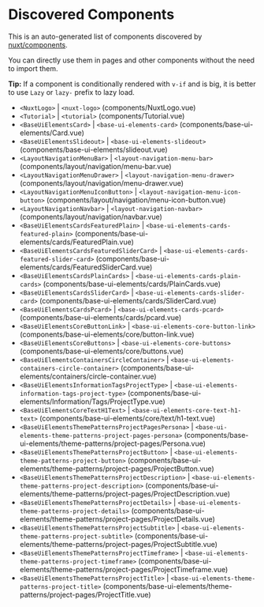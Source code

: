 # Discovered Components

This is an auto-generated list of components discovered by [nuxt/components](https://github.com/nuxt/components).

You can directly use them in pages and other components without the need to import them.

**Tip:** If a component is conditionally rendered with `v-if` and is big, it is better to use `Lazy` or `lazy-` prefix to lazy load.

- `<NuxtLogo>` | `<nuxt-logo>` (components/NuxtLogo.vue)
- `<Tutorial>` | `<tutorial>` (components/Tutorial.vue)
- `<BaseUiElementsCard>` | `<base-ui-elements-card>` (components/base-ui-elements/Card.vue)
- `<BaseUiElementsSlideout>` | `<base-ui-elements-slideout>` (components/base-ui-elements/slideout.vue)
- `<LayoutNavigationMenuBar>` | `<layout-navigation-menu-bar>` (components/layout/navigation/menu-bar.vue)
- `<LayoutNavigationMenuDrawer>` | `<layout-navigation-menu-drawer>` (components/layout/navigation/menu-drawer.vue)
- `<LayoutNavigationMenuIconButton>` | `<layout-navigation-menu-icon-button>` (components/layout/navigation/menu-icon-button.vue)
- `<LayoutNavigationNavbar>` | `<layout-navigation-navbar>` (components/layout/navigation/navbar.vue)
- `<BaseUiElementsCardsFeaturedPlain>` | `<base-ui-elements-cards-featured-plain>` (components/base-ui-elements/cards/FeaturedPlain.vue)
- `<BaseUiElementsCardsFeaturedSliderCard>` | `<base-ui-elements-cards-featured-slider-card>` (components/base-ui-elements/cards/FeaturedSliderCard.vue)
- `<BaseUiElementsCardsPlainCards>` | `<base-ui-elements-cards-plain-cards>` (components/base-ui-elements/cards/PlainCards.vue)
- `<BaseUiElementsCardsSliderCard>` | `<base-ui-elements-cards-slider-card>` (components/base-ui-elements/cards/SliderCard.vue)
- `<BaseUiElementsCardsPcard>` | `<base-ui-elements-cards-pcard>` (components/base-ui-elements/cards/pcard.vue)
- `<BaseUiElementsCoreButtonLink>` | `<base-ui-elements-core-button-link>` (components/base-ui-elements/core/button-link.vue)
- `<BaseUiElementsCoreButtons>` | `<base-ui-elements-core-buttons>` (components/base-ui-elements/core/buttons.vue)
- `<BaseUiElementsContainersCircleContainer>` | `<base-ui-elements-containers-circle-container>` (components/base-ui-elements/containers/circle-container.vue)
- `<BaseUiElementsInformationTagsProjectType>` | `<base-ui-elements-information-tags-project-type>` (components/base-ui-elements/Information/Tags/ProjectType.vue)
- `<BaseUiElementsCoreTextH1Text>` | `<base-ui-elements-core-text-h1-text>` (components/base-ui-elements/core/text/h1-text.vue)
- `<BaseUiElementsThemePatternsProjectPagesPersona>` | `<base-ui-elements-theme-patterns-project-pages-persona>` (components/base-ui-elements/theme-patterns/project-pages/Persona.vue)
- `<BaseUiElementsThemePatternsProjectButton>` | `<base-ui-elements-theme-patterns-project-button>` (components/base-ui-elements/theme-patterns/project-pages/ProjectButton.vue)
- `<BaseUiElementsThemePatternsProjectDescription>` | `<base-ui-elements-theme-patterns-project-description>` (components/base-ui-elements/theme-patterns/project-pages/ProjectDescription.vue)
- `<BaseUiElementsThemePatternsProjectDetails>` | `<base-ui-elements-theme-patterns-project-details>` (components/base-ui-elements/theme-patterns/project-pages/ProjectDetails.vue)
- `<BaseUiElementsThemePatternsProjectSubtitle>` | `<base-ui-elements-theme-patterns-project-subtitle>` (components/base-ui-elements/theme-patterns/project-pages/ProjectSubtitle.vue)
- `<BaseUiElementsThemePatternsProjectTimeframe>` | `<base-ui-elements-theme-patterns-project-timeframe>` (components/base-ui-elements/theme-patterns/project-pages/ProjectTimeframe.vue)
- `<BaseUiElementsThemePatternsProjectTitle>` | `<base-ui-elements-theme-patterns-project-title>` (components/base-ui-elements/theme-patterns/project-pages/ProjectTitle.vue)
